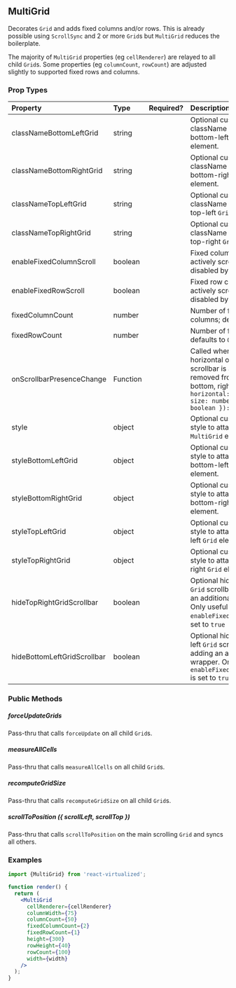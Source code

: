 ## MultiGrid

Decorates `Grid` and adds fixed columns and/or rows.
This is already possible using `ScrollSync` and 2 or more `Grid`s but `MultiGrid` reduces the boilerplate.

The majority of `MultiGrid` properties (eg `cellRenderer`) are relayed to all child `Grid`s.
Some properties (eg `columnCount`, `rowCount`) are adjusted slightly to supported fixed rows and columns.

### Prop Types

| Property                    | Type     | Required? | Description                                                                                                                                                               |
| :-------------------------- | :------- | :-------: | :------------------------------------------------------------------------------------------------------------------------------------------------------------------------ |
| classNameBottomLeftGrid     | string   |           | Optional custom className to attach to bottom-left `Grid` element.                                                                                                        |
| classNameBottomRightGrid    | string   |           | Optional custom className to attach to bottom-right `Grid` element.                                                                                                       |
| classNameTopLeftGrid        | string   |           | Optional custom className to attach to top-left `Grid` element.                                                                                                           |
| classNameTopRightGrid       | string   |           | Optional custom className to attach to top-right `Grid` element.                                                                                                          |
| enableFixedColumnScroll     | boolean  |           | Fixed column can be actively scrolled; disabled by default                                                                                                                |
| enableFixedRowScroll        | boolean  |           | Fixed row can be actively scrolled; disabled by default                                                                                                                   |
| fixedColumnCount            | number   |           | Number of fixed columns; defaults to `0`                                                                                                                                  |
| fixedRowCount               | number   |           | Number of fixed rows; defaults to `0`                                                                                                                                     |
| onScrollbarPresenceChange   | Function |           | Called whenever a horizontal or vertical scrollbar is added or removed from the bottom, right `Grid`.: `({ horizontal: boolean, size: number, vertical: boolean }): void` |
| style                       | object   |           | Optional custom inline style to attach to root `MultiGrid` element.                                                                                                       |
| styleBottomLeftGrid         | object   |           | Optional custom inline style to attach to bottom-left `Grid` element.                                                                                                     |
| styleBottomRightGrid        | object   |           | Optional custom inline style to attach to bottom-right `Grid` element.                                                                                                    |
| styleTopLeftGrid            | object   |           | Optional custom inline style to attach to top-left `Grid` element.                                                                                                        |
| styleTopRightGrid           | object   |           | Optional custom inline style to attach to top-right `Grid` element.                                                                                                       |
| hideTopRightGridScrollbar   | boolean  |           | Optional hides top-right `Grid` scrollbar by adding an additional wrapper. Only useful if `enableFixedRowScroll` is set to `true`                                         |
| hideBottomLeftGridScrollbar | boolean  |           | Optional hides bottom-left `Grid` scrollbar by adding an additional wrapper. Only useful if `enableFixedColumnScroll` is set to `true`                                    |

### Public Methods

##### forceUpdateGrids

Pass-thru that calls `forceUpdate` on all child `Grid`s.

##### measureAllCells

Pass-thru that calls `measureAllCells` on all child `Grid`s.

##### recomputeGridSize

Pass-thru that calls `recomputeGridSize` on all child `Grid`s.

##### scrollToPosition ({ scrollLeft, scrollTop })

Pass-thru that calls `scrollToPosition` on the main scrolling `Grid` and syncs all others.

### Examples

```jsx
import {MultiGrid} from 'react-virtualized';

function render() {
  return (
    <MultiGrid
      cellRenderer={cellRenderer}
      columnWidth={75}
      columnCount={50}
      fixedColumnCount={2}
      fixedRowCount={1}
      height={300}
      rowHeight={40}
      rowCount={100}
      width={width}
    />
  );
}
```
